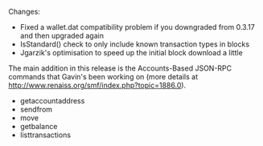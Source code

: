 Changes:
* Fixed a wallet.dat compatibility problem if you downgraded from 0.3.17 and then upgraded again
* IsStandard() check to only include known transaction types in blocks
* Jgarzik's optimisation to speed up the initial block download a little

The main addition in this release is the Accounts-Based JSON-RPC commands that Gavin's been working on (more details at http://www.renaiss.org/smf/index.php?topic=1886.0).  
* getaccountaddress
* sendfrom
* move
* getbalance
* listtransactions
